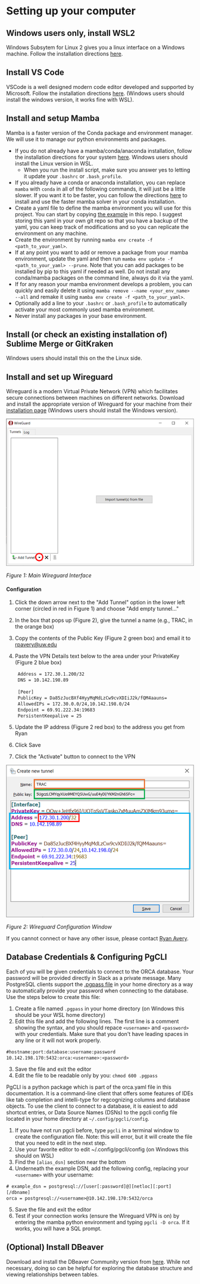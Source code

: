 # Setting up your computer

## Windows users only, install WSL2

Windows Subsytem for Linux 2 gives you a linux interface on a Windows machine.
Follow the installation directions [here](https://learn.microsoft.com/en-us/windows/wsl/install).

## Install VS Code

VSCode is a well designed modern code editor developed and supported by Microsoft.
Follow the installation directions [here](https://code.visualstudio.com). (Windows
users should install the windows version, it works fine with WSL).

## Install and setup Mamba

Mamba is a faster version of the Conda package and environment manager. We will
use it to manage our python environments and packages.
- If you do not already have a mamba/conda/anaconda installation, follow the
installation directions for your system [here](https://github.com/conda-forge/miniforge).
Windows users should install the Linux version in WSL.
    - When you run the install script, make sure you answer yes to letting it update
your `.bashrc` or `.bash_profile`.
- If you already have a conda or anaconda installation, you can replace `mamba`
with `conda` in all of the following commands, it will just be a little slower.
If you want it to be faster, you can follow the directions
[here](https://www.anaconda.com/blog/a-faster-conda-for-a-growing-community) to
install and use the faster mamba solver in your conda installation.
- Create a yaml file to define the mamba environment you will use for this project.
You can start by copying [the example](orca.yaml) in this repo. I suggest storing
this yaml in your own git repo so that you have a backup of the yaml, you can keep
track of modifications and so you can replicate the environment on any machine.
- Create the environment by running `mamba env create -f <path_to_your_yaml>`.
- If at any point you want to add or remove a package from your mamba environment,
update the yaml and then run `mamba env update -f <path_to_your_yaml> --prune`.
Note that you can add packages to be installed by pip to this yaml if needed as well. 
Do not install any conda/mamba packages on the command line, always do it via the yaml.
- If for any reason your mamba environment develops a problem, you can quickly
and easily delete it using `mamba remove --name <your_env_name> --all` and remake
it using `mamba env create -f <path_to_your_yaml>`.
- Optionally add a line to your `.bashrc` or `.bash_profile` to automatically
activate your most commonly used mamba environment.
- Never install any packages in your base environment.

## Install (or check an existing installation of) Sublime Merge or GitKraken

Windows users should install this on the the Linux side.


## Install and set up Wireguard

Wireguard is a modern Virtual Private Network (VPN) which facilitates secure 
connections between machines on different networks. Download and install the 
appropriate version of Wireguard for your machine from their
[installation page](https://www.wireguard.com/install/) (Windows users should
install the Windows version).

![Main Wireguard Interface](fig1_wg_interface.png "Figure 1")

*Figure 1: Main Wireguard Interface*

#### Configuration
1. Click the down arrow next to the "Add Tunnel" option in the lower left corner
(circled in red in Figure 1) and choose "Add empty tunnel..."
2. In the box that pops up (Figure 2), give the tunnel a name (e.g., TRAC, in the orange box)
3. Copy the contents of the Public Key (Figure 2 green box) and email it to rpavery@uw.edu
4. Paste the VPN Details text below to the area under your PrivateKey (Figure 2 blue box)

        Address = 172.30.1.200/32
        DNS = 10.142.198.89
        
        [Peer]
        PublicKey = Da85zJucBXf4HyyMqMdLzCw9cvXDIiJ2k/fQM4aauns=
        AllowedIPs = 172.30.0.0/24,10.142.198.0/24
        Endpoint = 69.91.222.34:19683
        PersistentKeepalive = 25
6. Update the IP address (Figure 2 red box) to the address you get from Ryan
7. Click Save
8. Click the "Activate" button to connect to the VPN

![Wireguard Configuration Window](fig2_wg_config.png "Figure 2")

*Figure 2: Wireguard Configuration Window*

If you cannot connect or have any other issue, please contact [Ryan Avery](mailto:rpavery@uw.edu).

## Database Credentials & Configuring PgCLI

Each of you will be given credentials to connect to the ORCA database. Your password will be 
provided directly in Slack as a private message. Many PostgreSQL clients support the 
[.pgpass file](https://www.postgresql.org/docs/current/libpq-pgpass.html) in your home 
directory as a way to automatically provide your password when connecting to the database. Use the steps below to create this file:

1. Create a file named `.pgpass` in your home directory (on Windows this should be your WSL home directory)
2. Edit this file and add the following lines. The first line is a comment showing the
   syntax, and you should repace `<username>` and `<password>` with your credentials.
   Make sure that you don't have leading spaces in any line or it will not work properly.

```
#hostname:port:database:username:password
10.142.198.170:5432:orca:<username>:<password>
```

3. Save the file and exit the editor
4. Edit the file to be readable only by you: `chmod 600 .pgpass`

PgCLI is a python package which is part of the orca.yaml file in this documentation. 
It is a command-line client that offers some features of IDEs like tab completion and 
intelli-type for regcognizing columns and database objects. To use the client to 
connect to a database, it is easiest to add shortcut entries, or Data Source Names (DSNs)
to the pgcli config file located in your home directory at `~/.config/pgcli/config`.

1. If you have not run pgcli before, type `pgcli` in a terminal window to create the configuration file. Note: this will error, but it will create the file that you need to edit in the next step.
2. Use your favorite editor to edit ~/.config/pgcli/config  (on Windows this should on WSL)
3. Find the `[alias_dsn]` section near the bottom
4. Underneath the example DSN, add the following config, replacing your `<username>` with your username:

```
# example_dsn = postgresql://[user[:password]@][netloc][:port][/dbname]
orca = postgresql://<username>@10.142.198.170:5432/orca
```

5. Save the file and exit the editor
6. Test if your connection works (ensure the Wireguard VPN is on) by entering the mamba
   python environment and typing `pgcli -D orca`. If it works, you will have a SQL prompt. 

## (Optional) Install DBeaver

Download and install the DBeaver Community version from [here](https://dbeaver.io). While not
necessary, doing so can be helpful for exploring the database structure and viewing
relationships between tables.
